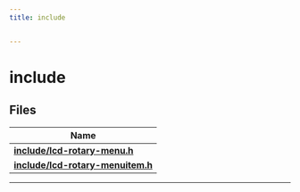 ```yaml
---
title: include


---
```


# include






## Files

| Name           |
| -------------- |
| **[include/lcd-rotary-menu.h](https://github.com/devel0/iot-utils/tree/main/data/api/Files/lcd-rotary-menu_8h.md#file-lcd-rotary-menu.h)**  |
| **[include/lcd-rotary-menuitem.h](https://github.com/devel0/iot-utils/tree/main/data/api/Files/lcd-rotary-menuitem_8h.md#file-lcd-rotary-menuitem.h)**  |




















-------------------------------


